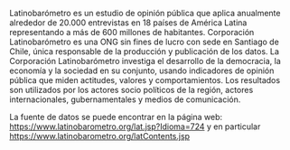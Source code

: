 Latinobarómetro es un estudio de opinión pública que aplica anualmente alrededor de 20.000 entrevistas en 18 países de América Latina representando a más de 600 millones de habitantes.
Corporación Latinobarómetro es una ONG sin fines de lucro con sede en Santiago de Chile, única responsable de la producción y publicación de los datos.
La Corporación Latinobarómetro investiga el desarrollo de la democracia, la economía y la sociedad en su conjunto, usando indicadores de opinión pública que miden actitudes, valores y comportamientos. Los resultados son utilizados por los actores socio políticos de la región, actores internacionales, gubernamentales y medios de comunicación.

La fuente de datos se puede encontrar en la página web: https://www.latinobarometro.org/lat.jsp?Idioma=724 y en particular https://www.latinobarometro.org/latContents.jsp

